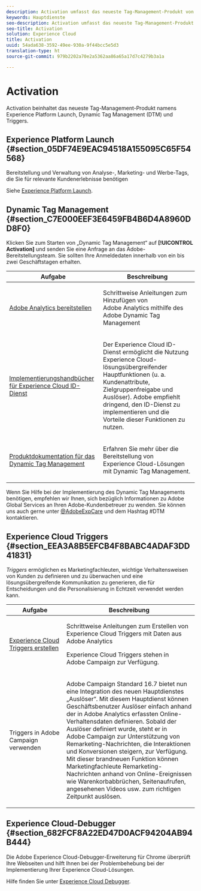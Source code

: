 ```yaml
---
description: Activation umfasst das neueste Tag-Management-Produkt von Experience Platform Launch. Dynamic Tag Management (DTM) und Triggers.
keywords: Hauptdienste
seo-description: Activation umfasst das neueste Tag-Management-Produkt von Experience Platform Launch. Dynamic Tag Management (DTM) und Triggers.
seo-title: Activation
solution: Experience Cloud
title: Activation
uuid: 54ada638-3592-49ee-930a-9f44bcc5e5d3
translation-type: ht
source-git-commit: 979b2202a70e2a5362aa86a65a17d7c4279b3a1a

---
```



# Activation

Activation beinhaltet das neueste Tag-Management-Produkt namens Experience Platform Launch, Dynamic Tag Management (DTM) und Triggers.

## Experience Platform Launch {#section_05DF74E9EAC94518A155095C65F54568}

Bereitstellung und Verwaltung von Analyse-, Marketing- und Werbe-Tags, die Sie für relevante Kundenerlebnisse benötigen

Siehe [Experience Platform Launch](https://marketing.adobe.com/resources/help/en_US/experience-cloud/launch/).

## Dynamic Tag Management {#section_C7E000EEF3E6459FB4B6D4A8960DD8F0}

Klicken Sie zum Starten von „Dynamic Tag Management“ auf **[!UICONTROL Activation]** und senden Sie eine Anfrage an das Adobe-Bereitstellungsteam. Sie sollten Ihre Anmeldedaten innerhalb von ein bis zwei Geschäftstagen erhalten.

<table id="table_3241FF7CA0B242BFAFC68362A62AA0C7"> 
 <thead> 
  <tr> 
   <th colname="col1" class="entry"> Aufgabe </th> 
   <th colname="col2" class="entry"> Beschreibung </th> 
  </tr> 
 </thead>
 <tbody> 
  <tr> 
   <td colname="col1"> <p> <a href="https://marketing.adobe.com/resources/help/de_DE/analytics/getting-started/?f=add-adobe-analytics-dtm-tool" format="html" scope="external"> Adobe Analytics bereitstellen </a> </p> </td> 
   <td colname="col2"> <p> Schrittweise Anleitungen zum Hinzufügen von Adobe Analytics mithilfe des Adobe Dynamic Tag Management </p> </td> 
  </tr> 
  <tr> 
   <td colname="col1"> <p> <a href="https://marketing.adobe.com/resources/help/de_DE/mcvid/?f=mcvid-implementation-guides" format="html" scope="external"> Implementierungshandbücher für Experience Cloud ID-Dienst </a> </p> </td> 
   <td colname="col2"> <p>Der Experience Cloud ID-Dienst ermöglicht die Nutzung Experience Cloud-lösungsübergreifender Hauptfunktionen (u. a. Kundenattribute, Zielgruppenfreigabe und Auslöser). Adobe empfiehlt dringend, den ID-Dienst zu implementieren und die Vorteile dieser Funktionen zu nutzen. </p> </td> 
  </tr> 
  <tr> 
   <td colname="col1"> <p> <a href="https://marketing.adobe.com/resources/help/de_DE/dtm/" format="https" scope="external"> Produktdokumentation für das Dynamic Tag Management </a> </p> </td> 
   <td colname="col2"> <p>Erfahren Sie mehr über die Bereitstellung von Experience Cloud-Lösungen mit Dynamic Tag Management. </p> </td> 
  </tr> 
 </tbody> 
</table>

Wenn Sie Hilfe bei der Implementierung des Dynamic Tag Managements benötigen, empfehlen wir Ihnen, sich bezüglich Informationen zu Adobe Global Services an Ihren Adobe-Kundenbetreuer zu wenden. Sie können uns auch gerne unter [@AdobeExpCare](https://twitter.com/AdobeExpCare) und dem Hashtag #DTM kontaktieren.

## Experience Cloud Triggers {#section_EEA3A8B5EFCB4F8BABC4ADAF3DD41831}

*Triggers* ermöglichen es Marketingfachleuten, wichtige Verhaltensweisen von Kunden zu definieren und zu überwachen und eine lösungsübergreifende Kommunikation zu generieren, die für Entscheidungen und die Personalisierung in Echtzeit verwendet werden kann.

<table id="table_AF6842470172429EA97C9B02163BD0C3"> 
 <thead> 
  <tr> 
   <th colname="col1" class="entry"> Aufgabe </th> 
   <th colname="col2" class="entry"> Beschreibung </th> 
  </tr> 
 </thead>
 <tbody> 
  <tr> 
   <td colname="col1"> <p> <a href="../activation/triggers.md#concept_887B30241B3E4DB0A2553B2996E2D4FB" format="dita" scope="local"> Experience Cloud Triggers erstellen </a> </p> </td> 
   <td colname="col2"> <p> Schrittweise Anleitungen zum Erstellen von Experience Cloud Triggers mit Daten aus Adobe Analytics </p> <p>Experience Cloud Triggers stehen in Adobe Campaign zur Verfügung. </p> </td> 
  </tr> 
  <tr> 
   <td colname="col1"> <p>Triggers in Adobe Campaign verwenden </p> </td> 
   <td colname="col2"> <p> Adobe Campaign Standard 16.7 bietet nun eine Integration des neuen Hauptdienstes „Auslöser“. Mit diesem Hauptdienst können Geschäftsbenutzer Auslöser einfach anhand der in Adobe Analytics erfassten Online-Verhaltensdaten definieren. Sobald der Auslöser definiert wurde, steht er in Adobe Campaign zur Unterstützung von Remarketing-Nachrichten, die Interaktionen und Konversionen steigern, zur Verfügung. Mit dieser brandneuen Funktion können Marketingfachleute Remarketing-Nachrichten anhand von Online-Ereignissen wie Warenkorbabbrüchen, Seitenaufrufen, angesehenen Videos usw. zum richtigen Zeitpunkt auslösen. </p> </td> 
  </tr> 
 </tbody> 
</table>


## Experience Cloud-Debugger {#section_682FCF8A22ED47D0ACF94204AB94B444}

Die Adobe Experience Cloud-Debugger-Erweiterung für Chrome überprüft Ihre Webseiten und hilft Ihnen bei der Problembehebung bei der Implementierung Ihrer Experience Cloud-Lösungen.

Hilfe finden Sie unter [Experience Cloud Debugger](https://marketing.adobe.com/resources/help/en_US/experience-cloud-debugger/).
